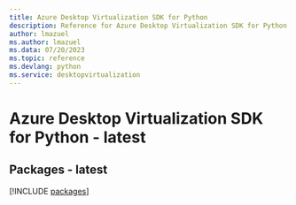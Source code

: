 ```yaml
---
title: Azure Desktop Virtualization SDK for Python
description: Reference for Azure Desktop Virtualization SDK for Python
author: lmazuel
ms.author: lmazuel
ms.data: 07/20/2023
ms.topic: reference
ms.devlang: python
ms.service: desktopvirtualization
---
```

# Azure Desktop Virtualization SDK for Python - latest
## Packages - latest
[!INCLUDE [packages](desktop-virtualization-index.md)]
